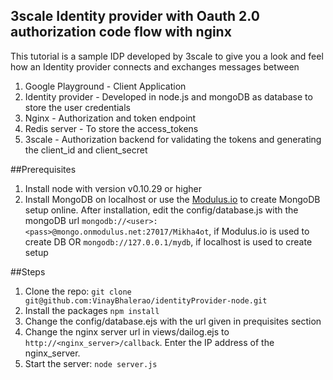 ## 3scale Identity provider with Oauth 2.0 authorization code flow with nginx

This tutorial is a sample IDP developed by 3scale to give you a look and feel how an Identity provider connects and exchanges messages between

1. Google Playground - Client Application
2. Identity provider - Developed in node.js and mongoDB as database to store the user credentials
3. Nginx - Authorization and token endpoint 
4. Redis server - To store the access_tokens
5. 3scale - Authorization backend for validating the tokens and generating the client_id and client_secret

##Prerequisites
1. Install node with version v0.10.29 or higher
2. Install MongoDB on localhost or use the [Modulus.io](https://modulus.io/) to create MongoDB setup online. After installation, edit the config/database.js with the mongoDB url
`mongodb://<user>:<pass>@mongo.onmodulus.net:27017/Mikha4ot`, if Modulus.io is used to create DB OR `mongodb://127.0.0.1/mydb`, if localhost is used to create setup

##Steps
1. Clone the repo: `git clone git@github.com:VinayBhalerao/identityProvider-node.git`
2. Install the packages `npm install`
3. Change the config/database.ejs with the url given in prequisites section
4. Change the nginx server url in views/dailog.ejs to `http://<nginx_server>/callback`. Enter the IP address of the nginx_server. 
5. Start the server: `node server.js`

